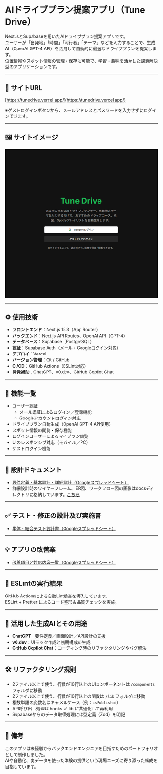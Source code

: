 # AIドライブプラン提案アプリ（Tune Drive）

Next.jsとSupabaseを用いたAIドライブプラン提案アプリです。  
ユーザーが「出発地」「時間」「同行者」「テーマ」などを入力することで、生成AI（OpenAI GPT-4 API）を活用して自動的に最適なドライブプランを提案します。  
位置情報やスポット情報の管理・保存も可能で、学習・趣味を活かした課題解決型のアプリケーションです。

---

## 🔗 サイトURL

[https://tunedrive.vercel.app/](https://tunedrive.vercel.app/)

※ゲストログインボタンから、メールアドレスとパスワードを入力せずにログインできます。

---

## 🖼 サイトイメージ

![アプリトップ画面](./docs/toppage.png)

---

## ⚙️ 使用技術

- **フロントエンド**：Next.js 15.3（App Router）  
- **バックエンド**：Next.js API Routes、OpenAI API（GPT-4）  
- **データベース**：Supabase（PostgreSQL）  
- **認証**：Supabase Auth（メール・Googleログイン対応）  
- **デプロイ**：Vercel  
- **バージョン管理**：Git / GitHub  
- **CI/CD**：GitHub Actions（ESLint対応）  
- **開発補助**：ChatGPT、v0.dev、GitHub Copilot Chat  

---

## 🧭 機能一覧

- ユーザー認証  
  - メール認証によるログイン／登録機能  
  - Googleアカウントログイン対応  
- ドライブプラン自動生成（OpenAI GPT-4 API使用）  
- スポット情報の閲覧・保存機能    
- ログインユーザーによるマイプラン閲覧 
- UIのレスポンシブ対応（モバイル／PC）  
- ゲストログイン機能  

---

## 🧩 設計ドキュメント

- [要件定義・基本設計・詳細設計（Googleスプレッドシート）](https://docs.google.com/spreadsheets/d/1rRjkyOX7fHdnkOdHlvCphtfN509hnpwBLWM9iHrh3E8/edit?usp=sharing)  
- 詳細設計時のワイヤーフレーム、ER図、ワークフロー図の画像はdocsディレクトリに格納しています。[こちら](./docs)

---

## ✅ テスト・修正の設計及び実施書

- [単体・結合テスト設計書（Googleスプレッドシート）](https://docs.google.com/spreadsheets/d/1FL_NC0Eabr69PRQ41PoCPsLn1sY5AmJXqIJOCVFHXa0/edit?usp=sharing)  

---

## 💡 アプリの改善案

- [改善項目と対応内容一覧（Googleスプレッドシート）](https://docs.google.com/spreadsheets/d/1rRjkyOX7fHdnkOdHlvCphtfN509hnpwBLWM9iHrh3E8/edit?usp=sharing)

---

## 🧪 ESLintの実行結果

GitHub Actionsによる自動Lint検査を導入しています。  
ESLint + Prettier によるコード整形＆品質チェックを実施。

---

## 🤖 活用した生成AIとその用途

- **ChatGPT**：要件定義／画面設計／API設計の支援  
- **v0.dev**：UIモック作成と初期構成の生成  
- **GitHub Copilot Chat**：コーディング時のリファクタリングやバグ解決  

---

## 🛠 リファクタリング規則

- 2ファイル以上で使う、行数が10行以上のUIコンポーネントは `/components` フォルダに移動  
- 2ファイル以上で使う、行数が10行以上の関数は `/lib` フォルダに移動  
- 複数単語の変数名はキャメルケース（例：`isPublished`）  
- API呼び出し処理は hooks か lib に共通化して再利用  
- Supabaseからのデータ取得処理には型定義（Zod）を明記  

---

## 📌 備考

このアプリは未経験からバックエンドエンジニアを目指すためのポートフォリオとして制作しました。  
AIや自動化、実データを使った体験の提供という現場ニーズに寄り添った構成を目指しています。

